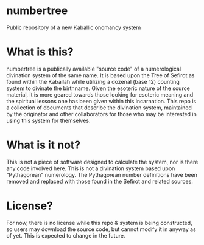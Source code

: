 # numbertree
Public repository of a new Kaballic onomancy system

# What is this?
numbertree is a publically available "source code" of a numerological divination system of the same name. It is based upon the Tree of Sefirot as found within the Kaballah while utilizing a dozenal (base 12) counting system to divinate the birthname. Given the esoteric nature of the source material, it is more geared towards those looking for esoteric meaning and the spiritual lessons one has been given within this incarnation. This repo is a collection of documents that describe the divination system, maintained by the originator and other collaborators for those who may be interested in using this system for themselves. 

# What is it not?
This is not a piece of software designed to calculate the system, nor is there any code involved here. 
This is not a divination system based upon "Pythagorean" numerology. The Pythagorean number definitions have been removed and replaced with those found in the Sefirot and related sources. 

# License?
For now, there is no license while this repo & system is being constructed, so users may download the source code, but cannot modify it in anyway as of yet. This is expected to change in the future. 
